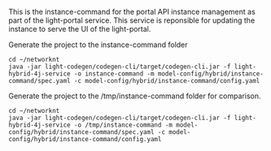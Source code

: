 This is the instance-command for the portal API instance management as part of the light-portal service. This service is reponsible for updating the instance to serve the UI of the light-portal.

Generate the project to the instance-command folder

```
cd ~/networknt
java -jar light-codegen/codegen-cli/target/codegen-cli.jar -f light-hybrid-4j-service -o instance-command -m model-config/hybrid/instance-command/spec.yaml -c model-config/hybrid/instance-command/config.yaml
```

Generate the project to the /tmp/instance-command folder for comparison. 

```
cd ~/networknt
java -jar light-codegen/codegen-cli/target/codegen-cli.jar -f light-hybrid-4j-service -o /tmp/instance-command -m model-config/hybrid/instance-command/spec.yaml -c model-config/hybrid/instance-command/config.yaml
```
